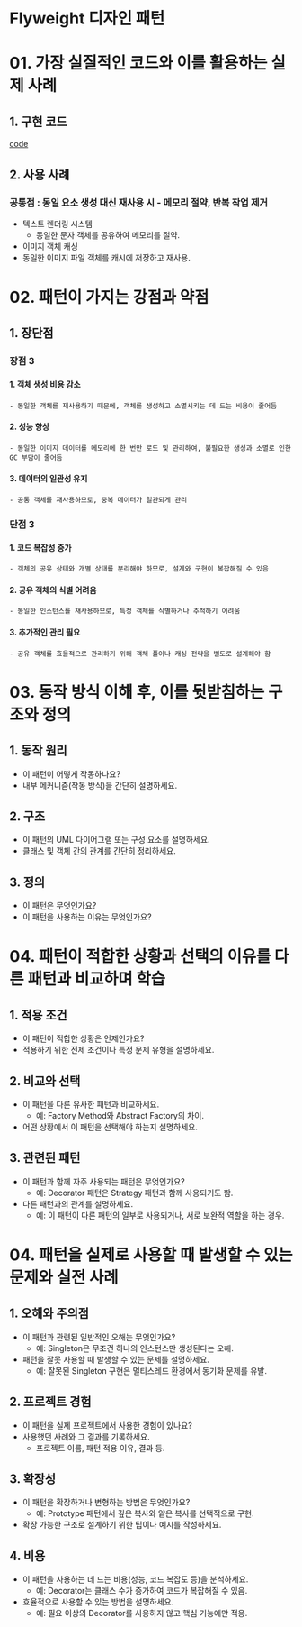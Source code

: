 # Flyweight 디자인 패턴

# 01. 가장 실질적인 코드와 이를 활용하는 실제 사례

## 1. 구현 코드
[code](code)

## 2. 사용 사례
### 공통점 : 동일 요소 생성 대신 재사용 시  - 메모리 절약, 반복 작업 제거

- 텍스트 렌더링 시스템
  -  동일한 문자 객체를 공유하여 메모리를 절약.
-  이미지 객체 캐싱
  -  동일한 이미지 파일 객체를 캐시에 저장하고 재사용.



# 02.  패턴이 가지는 강점과 약점

## 1. 장단점
### 장점 3
#### 1. 객체 생성 비용 감소
    - 동일한 객체를 재사용하기 때문에, 객체를 생성하고 소멸시키는 데 드는 비용이 줄어듬 
#### 2. 성능 향상
    - 동일한 이미지 데이터를 메모리에 한 번만 로드 및 관리하여, 불필요한 생성과 소멸로 인한 GC 부담이 줄어듬 
#### 3. 데이터의 일관성 유지
    - 공통 객체를 재사용하므로, 중복 데이터가 일관되게 관리

### 단점 3 
#### 1. 코드 복잡성 증가
    - 객체의 공유 상태와 개별 상태를 분리해야 하므로, 설계와 구현이 복잡해질 수 있음
#### 2. 공유 객체의 식별 어려움
    - 동일한 인스턴스를 재사용하므로, 특정 객체를 식별하거나 추적하기 어려움 
#### 3. 추가적인 관리 필요
    - 공유 객체를 효율적으로 관리하기 위해 객체 풀이나 캐싱 전략을 별도로 설계해야 함 


# 03. 동작 방식 이해 후, 이를 뒷받침하는 구조와 정의

## 1. 동작 원리
- 이 패턴이 어떻게 작동하나요?
- 내부 메커니즘(작동 방식)을 간단히 설명하세요.



## 2. 구조
- 이 패턴의 UML 다이어그램 또는 구성 요소를 설명하세요.
- 클래스 및 객체 간의 관계를 간단히 정리하세요.


## 3. 정의
- 이 패턴은 무엇인가요?
- 이 패턴을 사용하는 이유는 무엇인가요?


# 04.  패턴이 적합한 상황과 선택의 이유를 다른 패턴과 비교하며 학습


## 1. 적용 조건
- 이 패턴이 적합한 상황은 언제인가요?
- 적용하기 위한 전제 조건이나 특정 문제 유형을 설명하세요.

## 2. 비교와 선택
- 이 패턴을 다른 유사한 패턴과 비교하세요.
  - 예: Factory Method와 Abstract Factory의 차이.
- 어떤 상황에서 이 패턴을 선택해야 하는지 설명하세요.


## 3. 관련된 패턴
- 이 패턴과 함께 자주 사용되는 패턴은 무엇인가요?
  - 예: Decorator 패턴은 Strategy 패턴과 함께 사용되기도 함.
- 다른 패턴과의 관계를 설명하세요.
  - 예: 이 패턴이 다른 패턴의 일부로 사용되거나, 서로 보완적 역할을 하는 경우.


# 04.  패턴을 실제로 사용할 때 발생할 수 있는 문제와 실전 사례

## 1. 오해와 주의점
- 이 패턴과 관련된 일반적인 오해는 무엇인가요?
  - 예: Singleton은 무조건 하나의 인스턴스만 생성된다는 오해.
- 패턴을 잘못 사용할 때 발생할 수 있는 문제를 설명하세요.
  - 예: 잘못된 Singleton 구현은 멀티스레드 환경에서 동기화 문제를 유발.



## 2. 프로젝트 경험
- 이 패턴을 실제 프로젝트에서 사용한 경험이 있나요?
- 사용했던 사례와 그 결과를 기록하세요.
  - 프로젝트 이름, 패턴 적용 이유, 결과 등.



## 3. 확장성
- 이 패턴을 확장하거나 변형하는 방법은 무엇인가요?
  - 예: Prototype 패턴에서 깊은 복사와 얕은 복사를 선택적으로 구현.
- 확장 가능한 구조로 설계하기 위한 팁이나 예시를 작성하세요.



## 4. 비용
- 이 패턴을 사용하는 데 드는 비용(성능, 코드 복잡도 등)을 분석하세요.
  - 예: Decorator는 클래스 수가 증가하여 코드가 복잡해질 수 있음.
- 효율적으로 사용할 수 있는 방법을 설명하세요.
  - 예: 필요 이상의 Decorator를 사용하지 않고 핵심 기능에만 적용.